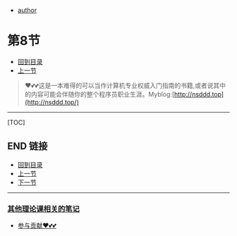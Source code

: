 + [author](https://github.com/3293172751)
# 第8节
+ [回到目录](../README.md)
+ [上一节](7.md)
> ❤️💕💕这是一本难得的可以当作计算机专业权威入门指南的书籍,或者说其中的内容可能会伴随你的整个程序员职业生涯。Myblog:[http://nsddd.top](http://nsddd.top/)
---
[TOC]





## END 链接
+ [回到目录](../README.md)
+ [上一节](7.md)
+ [下一节](9.md)
---
###  **[其他理论课相关的笔记](https://github.com/3293172751/CS_COURSE)**
+ [参与贡献❤️💕💕](https://github.com/3293172751/Block_Chain/blob/master/Git/git-contributor.md)